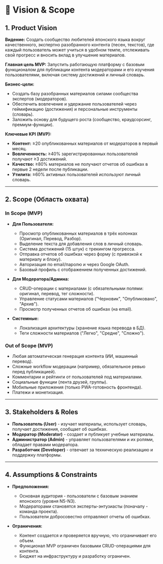 # 🔭 Vision & Scope

## 1. Product Vision

**Видение:**
Создать сообщество любителей японского языка вокруг качественного, экспертно разобранного контента (песен, текстов), где каждый пользователь может учиться в удобном темпе, отслеживать свой прогресс и вносить вклад в улучшение материалов.

**Главная цель MVP:**
Запустить работающую платформу с базовым функционалом для публикации контента модераторами и его изучения пользователями, включая систему достижений и личный словарь.

**Бизнес-цели:**

- Создать базу разобранных материалов силами сообщества экспертов (модераторов).
- Обеспечить вовлечение и удержание пользователей через геймификацию (достижения) и персональные инструменты (словарь).
- Заложить основу для будущего роста (сообщество, краудсорсинг, премиум-функции).

**Ключевые KPI (MVP):**

- **Контент:** ≥20 опубликованных материалов от модераторов в первый месяц.
- **Вовлеченность:** ≥40% зарегистрированных пользователей получают ≥3 достижений.
- **Качество:** ≥80% материалов не получают отчетов об ошибках в первые 2 недели после публикации.
- **Утилита:** ≥60% активных пользователей используют личный словарь.

---

## 2. Scope (Область охвата)

### In Scope (MVP)

- **Для Пользователя:**
  - Просмотр опубликованных материалов в трёх колонках (Оригинал, Перевод, Разбор).
  - Выделение текста для добавления слов в личный словарь.
  - Система достижений (15 штук) с трекингом прогресса.
  - Отправка отчетов об ошибках через форму (с привязкой к материалу и блоку).
  - Авторизация по email/паролю и через Google OAuth.
  - Базовый профиль с отображением полученных достижений.

- **Для Модератора/Админа:**
  - CRUD-операции с материалами (с обязательными полями: оригинал, перевод, тег сложности).
  - Управление статусами материалов ("Черновик", "Опубликовано", "Архив").
  - Просмотр полученных отчетов об ошибках (на email).

- **Системные:**
  - Локализация архитектуры (хранение языка перевода в БД).
  - Теги сложности материалов ("Легко", "Средне", "Сложно").

### Out of Scope (MVP)

- Любая автоматическая генерация контента (ИИ, машинный перевод).
- Сложные workflow модерации (например, обязательное ревью перед публикацией).
- Комментарии и рейтинги от пользователей под материалами.
- Социальные функции (лента друзей, группы).
- Мобильные приложения (только PWA-готовность фронтенда).
- Платежи и монетизация.

---

## 3. Stakeholders & Roles

- **Пользователь (User)** - изучает материалы, использует словарь, получает достижения, сообщает об ошибках.
- **Модератор (Moderator)** - создает и публикует учебные материалы.
- **Администратор (Admin)** - управляет пользователями и их ролями, обладает правами модератора.
- **Разработчик (Developer)** - отвечает за техническую реализацию и поддержку платформы.

---

## 4. Assumptions & Constraints

- **Предположения:**
  - Основная аудитория - пользователи с базовым знанием японского (уровня N5-N3).
  - Модераторами становятся эксперты-энтузиасты (поначалу - команда проекта).
  - Пользователи добросовестно отправляют отчеты об ошибках.

- **Ограничения:**
  - Контент создается и проверяется вручную, что ограничивает его объем.
  - Функционал MVP ограничен базовыми CRUD-операциями для контента.
  - Бюджет на инфраструктуру и разработку ограничен.
